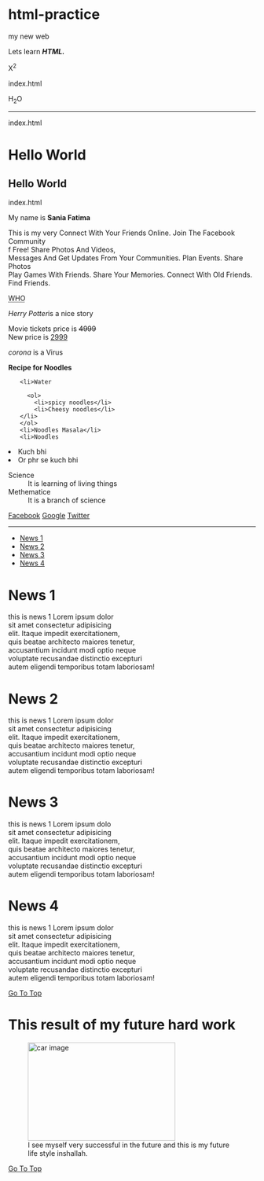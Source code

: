 # html-practice<!DOCTYPE html>
<html>
<p>my new web</p>
<p>Lets learn <strong><em>HTML.</em></strong></p>
<p>X<sup>2</sup></p>index.html
<p>H<sub>2</sub>O</p>
<hr>
<html lang="en">

<head>
  <meta charset="UTF-8" />
  <meta name="viewport" content="width=device-width, initial-scale=1.0" />
  <title>My First Document</title>index.html
</head>

<body>
  <h1>Hello World</h1>
  <h2>Hello World</h2>index.html
  <!-- This is my comment -->
  <p>My name is <strong>Sania Fatima </strong></p>
  <p>This is my very <e <p>Connect With Your Friends Online. Join The Facebook Community <br>f Free! Share Photos And
      Videos,<br> Messages And
      Get
      Updates From Your Communities. Plan Events. Share Photos <br> Play Games With Friends. Share Your Memories.
      Connect
      With Old Friends. Find Friends.</p> <abbr title="World Health Organization">WHO</abbr>
  <p><cite>Herry Potter</cite>is a nice story</p>
  <p>Movie tickets price is <s> 4999</s> <br>New price is <ins> 2999</ins></p>
  <p><dfn>corona</dfn> is a Virus</p>
  <strong>Recipe for Noodles</strong>
  <ul>

    <li>Water

      <ol>
        <li>spicy noodles</li>
        <li>Cheesy noodles</li>
    </li>
    </ol>
    <li>Noodles Masala</li>
    <li>Noodles

  </ul>
  <li> Kuch bhi </li>
  <li>Or phr se kuch bhi </li>
  </ul>
  </li>
  </ul>
  <dl>
    <dt>Science</dt>
    <dd>It is learning of living things</dd>
    <dt>Methematice</dt>
    <dd>It is a branch of science</dd>
  </dl>
  <a href="http://Facebook.com" target="_blank">Facebook</a>
  <a href="http://google.com" target="_blank">Google</a>
  <a href="http://Twitter.com" target="_blank">Twitter</a>
  <hr>
  <ul>
    <li><a href="#news1"> News 1 </a></li>
    <li><a href="#news2"> News 2 </a></li>
    <li><a href="#news3"> News 3 </a></li>
    <li><a href="#news4"> News 4 </a></li>
  </ul>
  <h1 id="news1"> News 1 </h1>
  <p> this is news 1 Lorem ipsum dolor <br>
    sit amet consectetur adipisicing <br>
    elit. Itaque impedit exercitationem,<br>
    quis beatae architecto maiores tenetur,<br>
    accusantium incidunt modi optio neque<br>
    voluptate recusandae distinctio excepturi<br>
    autem eligendi temporibus totam laboriosam!</p>
  <h1 id="news2"> News 2 </h1>
  <p> this is news 1 Lorem ipsum dolor<br>
    sit amet consectetur adipisicing<br>
    elit. Itaque impedit exercitationem,<br>
    quis beatae architecto maiores tenetur,<br>
    accusantium incidunt modi optio neque<br>
    voluptate recusandae distinctio excepturi<br>
    autem eligendi temporibus totam laboriosam!</p>
  <h1 id="news3"> News 3 </h1>
  <p> this is news 1 Lorem ipsum dolo<br>
    sit amet consectetur adipisicing<br>
    elit. Itaque impedit exercitationem, <br>
    quis beatae architecto maiores tenetur, <br>
    accusantium incidunt modi optio neque <br>
    voluptate recusandae distinctio excepturi <br>
    autem eligendi temporibus totam laboriosam!</p>
  <h1 id="news4"> News 4 </h1>
  <p> this is news 1 Lorem ipsum dolor<br>
    sit amet consectetur adipisicing<br>
    elit. Itaque impedit exercitationem,<br>
    quis beatae architecto maiores tenetur,<br>
    accusantium incidunt modi optio neque<br>
    voluptate recusandae distinctio excepturi<br>
    autem eligendi temporibus totam laboriosam!</p>
  <a href="#"> Go To Top </a>

  <h1>This result of my future hard work </h1>
  <figure>
    <img width="300" height="200" src="imag/750s_Hero_Preview-AVS.jpeg" alt="car image">
    <figcaption> I see myself very successful in the future and this is my future life style inshallah.</figcaption>
  </figure>
  <a href="#"> Go To Top </a>

</body>

</html>
